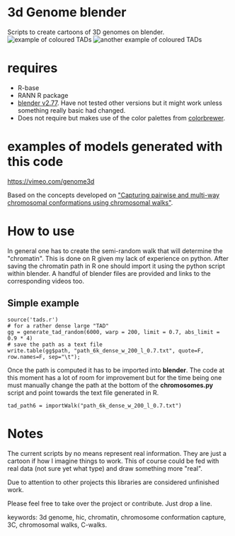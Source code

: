 # 3d Genome blender

Scripts to create cartoons of 3D genomes on blender.
![example of coloured TADs](http://i.cubeupload.com/LAXSWV.jpg)
![another example of coloured TADs](http://i.cubeupload.com/LyryNB.jpg)


# requires
- R-base
- RANN R package
- [blender v2.77](https://www.blender.org/features/past-releases/2-77/). Have not tested other versions but it might work unless something really basic had changed.
- Does not require but makes use of the color palettes from [colorbrewer](https://github.com/axismaps/colorbrewer/).
# examples of models generated with this code
https://vimeo.com/genome3d

Based on the concepts developed on ["Capturing pairwise and multi-way chromosomal conformations using chromosomal walks"][cwalks].

[cwalks]: http://www.nature.com/nature/journal/v540/n7632/full/nature20158.html

# How to use
In general one has to create the semi-random walk that will determine the "chromatin". This is done on R given my lack of experience on python. After saving the chromatin path in R one should import it using the python script within blender. A handful of blender files are provided and links to the corresponding videos too.

## Simple example

    source('tads.r')
    # for a rather dense large "TAD"
    gg = generate_tad_random(6000, warp = 200, limit = 0.7, abs_limit = 0.9 * 4)
    # save the path as a text file
    write.table(gg$path, "path_6k_dense_w_200_l_0.7.txt", quote=F, row.names=F, sep="\t");

Once the path is computed it has to be imported into **blender**. The code at this moment has a lot of room for improvement but for the time being one must manually change the path at the bottom of the **chromosomes.py** script and point towards the text file generated in R.

    tad_path6 = importWalk("path_6k_dense_w_200_l_0.7.txt")
    
# Notes
The current scripts by no means represent real information. They are just a cartoon if how I imagine things to work. This of course could be fed with real data (not sure yet what type) and draw something more "real".

Due to attention to other projects this libraries are considered unfinished work.

Please feel free to take over the project or contribute. Just drop a line.


keywords: 3d genome, hic, chromatin, chromosome conformation capture, 3C, chromosomal walks, C-walks.
